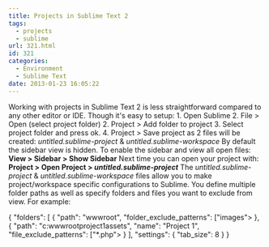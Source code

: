 ```yaml
---
title: Projects in Sublime Text 2
tags:
  - projects
  - sublime
url: 321.html
id: 321
categories:
  - Environment
  - Sublime Text
date: 2013-01-23 16:05:22
---
```


Working with projects in Sublime Text 2 is less straightforward compared to any other editor or IDE. Though it's easy to setup: 1. Open Sublime 2. File > Open (select project folder) 2. Project > Add folder to project 3. Select project folder and press ok. 4. Project > Save project as 2 files will be created: _untitled.sublime-project_ & _untitled.sublime-workspace_ By default the sidebar view is hidden. To enable the sidebar and view all open files: **View > Sidebar > Show Sidebar** Next time you can open your project with: **Project > Open Project > _untitled.sublime-project_** The _untitled.sublime-project_ & _untitled.sublime-workspace_ files allow you to make project/workspace specific configurations to Sublime. You define multiple folder paths as well as specify folders and files you want to exclude from view. For example:

{
    "folders":
    \[
        {
            "path": "wwwroot",
            "folder\_exclude\_patterns": \["images">
        },
        {
            "path": "c:wwwrootproject1assets",
            "name": "Project 1",
            "file\_exclude\_patterns": \["*.php">
        }
    \],
    "settings":
    {
        "tab_size": 8
    }
 }
